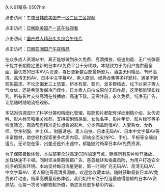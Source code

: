 久久91精品-0507hm


点击访问：<a href="https://gda-c7m.pages.dev/">午夜日韩欧美国产一区二区三区视频</a>

点击访问：<a href="https://bsdf-5f5.pages.dev/">日韩欧美国产一区在线观看</a>

点击访问：<a href="https://tfda.pages.dev/">国产成人精品久久综合午夜片</a>

点击访问：<a href="https://gsd-agv.pages.dev/">日韩亚洲国产午夜精品</a>


在众多成人资源站中，真正能够做到永久免费、高清播放、极速加载、无广告弹窗干扰并长期稳定更新的日本AV免费平台十分稀缺。本站致力于为用户提供最全面、最优质的日本AV片资源，每日更新数百部最新影片，涵盖无码精品、有码高清、高清无码AV、日本中文字幕AV、素人原创、经典合集等多样题材，满足不同观影需求。不论您偏爱三上悠亚、桥本有菜、葵司、波多野结衣、松下纱荣子等人气女优，还是希望发掘冷门佳作、日本素人自拍或原创无码作品，这里都能轻松找到。所有影片支持高清在线播放、高速下载，无需注册，永久免费，纯净无广告，让您随时随地流畅观影。

本站对资源进行了科学分类和精细化管理，每部影片都配有详细剧情介绍、女优资料、影片标签和相关推荐。支持按剧情类型、女优名字、影片年份、影片标签等多维度筛选，高效帮您精准定位想看的影片。分类涵盖剧情AV、人妻熟女、女教师、学生制服、护士OL、制服诱惑、素人自拍、日本无码AV、日本中文字幕AV等丰富题材，助您轻松探索更多优质内容。网站全面支持PC、手机、平板等全端自适应，无论您在家、出差还是外出途中，都能随时畅享日本AV免费资源。

为了保障极致体验，本站部署全球高速CDN加速节点，确保所有影片秒开播放、加载快速不卡顿。同时坚决屏蔽弹窗广告、恶意跳转和病毒风险，为用户打造安全纯净的观影环境。本站坚持每日海量更新，第一时间扩充无码AV、高清无码AV、中文字幕AV、素人原创等高清资源库。欢迎您收藏本站，随时获取最新日本AV免费影片动态，畅享高质量观影体验。我们始终专注于打造最值得信赖的日本AV资源站，让每一次访问都物超所值，助您发现更多精彩内容。


<span style="display:none;">[Canonical link](https://github.com/cc74549/52045 ）</span>
